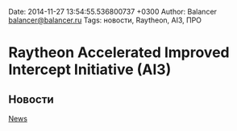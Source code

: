 Date: 2014-11-27 13:54:55.536800737 +0300
Author: Balancer <balancer@balancer.ru>
Tags: новости, Raytheon, AI3, ПРО

# Raytheon Accelerated Improved Intercept Initiative (AI3)


## Новости

[News](news/)
